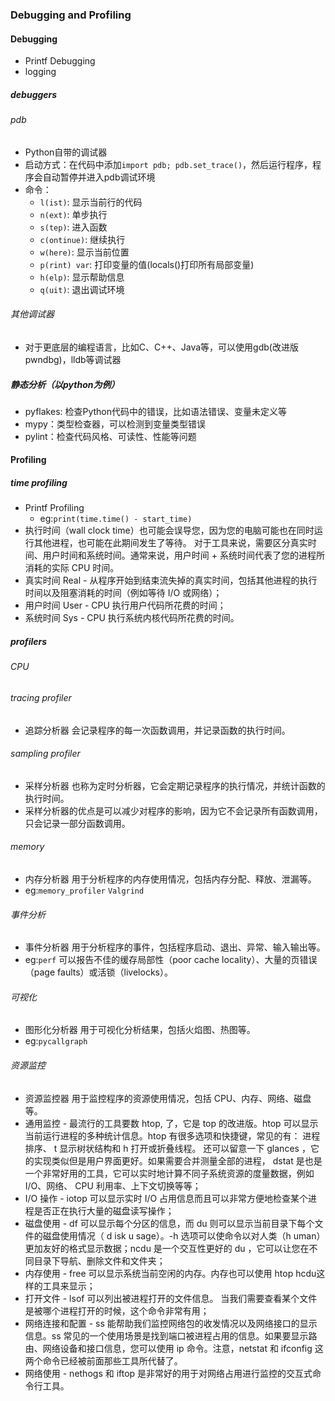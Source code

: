 ### Debugging and Profiling
#### Debugging
- Printf Debugging
- logging
##### debuggers
###### pdb
- Python自带的调试器
- 启动方式：在代码中添加`import pdb; pdb.set_trace()`，然后运行程序，程序会自动暂停并进入pdb调试环境
- 命令：
  - `l(ist)`: 显示当前行的代码
  - `n(ext)`: 单步执行
  - `s(tep)`: 进入函数
  - `c(ontinue)`: 继续执行
  - `w(here)`: 显示当前位置
  - `p(rint) var`: 打印变量的值(locals()打印所有局部变量)
  - `h(elp)`: 显示帮助信息
  - `q(uit)`: 退出调试环境
###### 其他调试器
- 对于更底层的编程语言，比如C、C++、Java等，可以使用gdb(改进版pwndbg)，lldb等调试器
##### 静态分析（以python为例）
- pyflakes: 检查Python代码中的错误，比如语法错误、变量未定义等
- mypy：类型检查器，可以检测到变量类型错误
- pylint：检查代码风格、可读性、性能等问题
#### Profiling
##### time profiling
- Printf Profiling
  - eg:`print(time.time() - start_time)`
- 执行时间（wall clock time）也可能会误导您，因为您的电脑可能也在同时运行其他进程，也可能在此期间发生了等待。 对于工具来说，需要区分真实时间、用户时间和系统时间。通常来说，用户时间 + 系统时间代表了您的进程所消耗的实际 CPU 时间。
- 真实时间 Real - 从程序开始到结束流失掉的真实时间，包括其他进程的执行时间以及阻塞消耗的时间（例如等待 I/O 或网络）；
- 用户时间 User - CPU 执行用户代码所花费的时间；
- 系统时间 Sys - CPU 执行系统内核代码所花费的时间。
##### profilers
###### CPU
###### tracing profiler
- 追踪分析器 会记录程序的每一次函数调用，并记录函数的执行时间。
###### sampling profiler
- 采样分析器 也称为定时分析器，它会定期记录程序的执行情况，并统计函数的执行时间。
- 采样分析器的优点是可以减少对程序的影响，因为它不会记录所有函数调用，只会记录一部分函数调用。
###### memory
- 内存分析器 用于分析程序的内存使用情况，包括内存分配、释放、泄漏等。
- eg:`memory_profiler` `Valgrind`
###### 事件分析
- 事件分析器 用于分析程序的事件，包括程序启动、退出、异常、输入输出等。
- eg:`perf` 可以报告不佳的缓存局部性（poor cache locality）、大量的页错误（page faults）或活锁（livelocks）。
###### 可视化
- 图形化分析器 用于可视化分析结果，包括火焰图、热图等。
- eg:`pycallgraph`
###### 资源监控
- 资源监控器 用于监控程序的资源使用情况，包括 CPU、内存、网络、磁盘等。
- 通用监控 - 最流行的工具要数 htop, 了，它是 top 的改进版。htop 可以显示当前运行进程的多种统计信息。htop 有很多选项和快捷键，常见的有：<F6> 进程排序、 t 显示树状结构和 h 打开或折叠线程。 还可以留意一下 glances ，它的实现类似但是用户界面更好。如果需要合并测量全部的进程， dstat 是也是一个非常好用的工具，它可以实时地计算不同子系统资源的度量数据，例如 I/O、网络、 CPU 利用率、上下文切换等等；
- I/O 操作 - iotop 可以显示实时 I/O 占用信息而且可以非常方便地检查某个进程是否正在执行大量的磁盘读写操作；
- 磁盘使用 - df 可以显示每个分区的信息，而 du 则可以显示当前目录下每个文件的磁盘使用情况（ d isk u sage）。-h 选项可以使命令以对人类（h uman）更加友好的格式显示数据；ncdu 是一个交互性更好的 du ，它可以让您在不同目录下导航、删除文件和文件夹；
- 内存使用 - free 可以显示系统当前空闲的内存。内存也可以使用 htop hcdu这样的工具来显示；
- 打开文件 - lsof 可以列出被进程打开的文件信息。 当我们需要查看某个文件是被哪个进程打开的时候，这个命令非常有用；
- 网络连接和配置 - ss 能帮助我们监控网络包的收发情况以及网络接口的显示信息。ss 常见的一个使用场景是找到端口被进程占用的信息。如果要显示路由、网络设备和接口信息，您可以使用 ip 命令。注意，netstat 和 ifconfig 这两个命令已经被前面那些工具所代替了。
- 网络使用 - nethogs 和 iftop 是非常好的用于对网络占用进行监控的交互式命令行工具。
